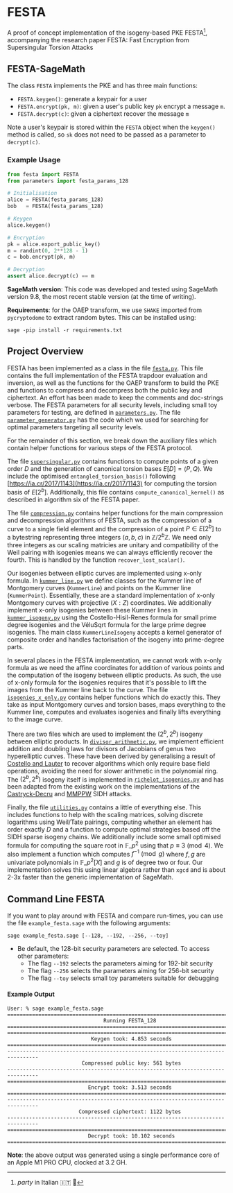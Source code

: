 # FESTA 

A proof of concept implementation of the isogeny-based PKE FESTA[^1], accompanying 
the research paper 
FESTA: Fast Encryption from Supersingular Torsion Attacks

[^1]: *party* in Italian :it: :tada:

## FESTA-SageMath

The class `FESTA` implements the PKE and has three main functions:

- `FESTA.keygen()`: generate a keypair for a user
- `FESTA.encrypt(pk, m)`: given a user's public key `pk` encrypt a message `m`.
- `FESTA.decrypt(c)`: given a ciphertext recover the message `m`

Note a user's keypair is stored within the `FESTA` object when the `keygen()` method is called, so 
`sk` does not need to be passed as a parameter to `decrypt(c)`.

### Example Usage

```python
from festa import FESTA
from parameters import festa_params_128

# Initialisation 
alice = FESTA(festa_params_128)
bob   = FESTA(festa_params_128)

# Keygen
alice.keygen()

# Encryption
pk = alice.export_public_key()
m = randint(0, 2**128 - 1)
c = bob.encrypt(pk, m)

# Decryption
assert alice.decrypt(c) == m
```

**SageMath version**: This code was developed and tested using SageMath version 9.8, the most recent stable version (at the time of writing).

**Requirements**: for the OAEP transform, we use `SHAKE` imported from `pycryptodome` to extract random bytes. This can be installed using:
```
sage -pip install -r requirements.txt
```

## Project Overview

FESTA has been implemented as a class in the file [`festa.py`](festa.py). This file contains the full 
implementation of the FESTA trapdoor evaluation and inversion, as well as the functions for the OAEP 
transform to build the PKE and functions to compress and decompress both the public key and ciphertext. 
An effort has been made to keep the comments and doc-strings verbose. The FESTA parameters for all security 
levels, including small toy parameters for testing, are defined in [`parameters.py`](parameters.py). The file
[`parameter_generator.py`](parameter_generator.py) has the code which we used for searching for optimal parameters
targeting all security levels.

For the remainder of this section, we break down the auxiliary files which contain helper functions for various steps of the FESTA protocol.

The file [`supersingular.py`](supersingular.py) contains functions to compute points of a given order $D$ and the generation of canonical 
torsion bases $E[D] = \langle P, Q \rangle$. We include the optimised `entangled_torsion_basis()` following 
[https://ia.cr/2017/1143](https://ia.cr/2017/1143) for computing the torsion basis of $E[2^b]$.
Additionally, this file contains `compute_canonical_kernel()` as described in algorithm six of the 
FESTA paper. 

The file [`compression.py`](compression.py) contains helper functions for the main compression and decompression algorithms 
of FESTA, such as the compression of a curve to a single field element and the compression of a point $P \in E[2^b]$ to a bytestring 
representing three integers $(a,b,c)$ in $\mathbb{Z}/2^b\mathbb{Z}$. We need only three integers as our scaling matricies are unitary
and compatibility of the Weil pairing with isogenies means we can always efficiently recover the fourth. This is handled by the function
`recover_lost_scalar()`.

Our isogenies between elliptic curves are implemented using x-only formula. In [`kummer_line.py`](kummer_line.py) we define classes for 
the Kummer line of Montgomery curves (`KummerLine`) and points on the Kummer line (`KummerPoint`). Essentially, these are a standard 
implementation of x-only Montgomery curves with projective $(X : Z)$ coordinates. We additionally implement x-only isogenies between 
these Kummer lines in [`kummer_isogeny.py`](kummer_isogeny.py) using the Costello-Hisil-Renes formula for small prime degree isogenies
and the VéluSqrt formula for the large prime degree isogenies. The main class `KummerLineIsogeny` accepts a kernel generator of composite 
order and handles factorisation of the isogeny into prime-degree parts.

In several places in the FESTA implementation, we cannot work with x-only formula as we need the affine coordinates for addition of various 
points and the computation of the isogeny between elliptic products. As such, the use of x-only formula for the isogenies requires that it's 
possible to lift the images from the Kummer line back to the curve. 
The file [`isogenies_x_only.py`](isogenies_x_only.py) contains helper functions which do exactly this. They take as input Montgomery curves 
and torsion bases, maps everything to the Kummer line, computes and evaluates isogenies and finally lifts everything to the image curve.

There are two files which are used to implement the $(2^b,2^b)$ isogeny between elliptic products. In [`divisor_arithmetic.py`](divisor_arithmetic.py), 
we implement efficient addition and doubling laws for divisors of Jacobians of genus two hyperelliptic curves. These have been derived by generalising 
a result of [Costello and Lauter](https://eprint.iacr.org/2011/306) to recover algorithms which only require base field operations, avoiding the need 
for slower arithmetic in the polynomial ring. The $(2^b,2^b)$ isogeny itself is implemented in [`richelot_isogenies.py`](richelot_isogenies.py) and has 
been adapted from the existing work on the implementations of the [Castryck-Decru](https://github.com/jack4818/Castryck-Decru-SageMath) and 
[MMPPW](https://github.com/Breaking-SIDH/direct-attack) SIDH attacks.

Finally, the file [`utilities.py`](utilities.py) contains a little of everything else. This includes functions to help with the scaling matrices, 
solving discrete logarithms using Weil/Tate pairings, computing whether an element has order exactly $D$ and a function to compute optimal strategies 
based off the SIDH sparse isogeny chains. We additionally include some small optimised formula for computing the square root in $\mathbb{F}\_{p^2}$
using that $p \equiv 3 \pmod 4$. We also implement a function which computes $f^{-1} \pmod g$ where $f,g$ are univariate polynomials 
in $\mathbb{F}\_{p^2}[X]$ and $g$ is of degree two or four. 
Our implementation solves this using linear algebra rather than `xgcd` and is about 2-3x faster
than the generic implementation of SageMath.

## Command Line FESTA

If you want to play around with FESTA and compare run-times, you can use the
file `example_festa.sage` with the following arguments:

```
sage example_festa.sage [--128, --192, --256, --toy]
```

- Be default, the 128-bit security parameters are selected. To access other parameters:
  - The flag `--192` selects the parameters aiming for 192-bit security 
  - The flag `--256` selects the parameters aiming for 256-bit security 
  - The flag `--toy` selects small toy parameters suitable for debugging

#### Example Output

```
User: % sage example_festa.sage
================================================================================
                               Running FESTA_128                                
================================================================================
================================================================================
                           Keygen took: 4.853 seconds
================================================================================
--------------------------------------------------------------------------------
                        Compressed public key: 561 bytes
--------------------------------------------------------------------------------
================================================================================
                          Encrypt took: 3.513 seconds
================================================================================
--------------------------------------------------------------------------------
                       Compressed ciphertext: 1122 bytes                        
--------------------------------------------------------------------------------
================================================================================
                          Decrypt took: 10.102 seconds
================================================================================
```

**Note**: the above output was generated using a single performance core of an Apple M1 PRO CPU, clocked at 3.2 GH.

